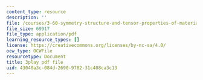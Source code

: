 ```yaml
---
content_type: resource
description: ''
file: /courses/3-60-symmetry-structure-and-tensor-properties-of-materials-fall-2005/43040a3c084d2690978231c408ca3c13_dGd519SL114.pdf
file_size: 69917
file_type: application/pdf
learning_resource_types: []
license: https://creativecommons.org/licenses/by-nc-sa/4.0/
ocw_type: OCWFile
resourcetype: Document
title: 3play pdf file
uid: 43040a3c-084d-2690-9782-31c408ca3c13
---
```

